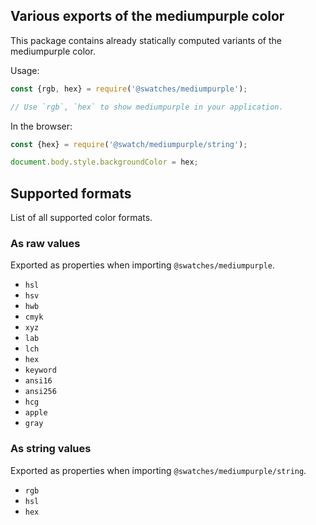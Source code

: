 ## Various exports of the mediumpurple color

This package contains already statically computed variants of the mediumpurple color.

Usage:
```js
const {rgb, hex} = require('@swatches/mediumpurple');

// Use `rgb`, `hex` to show mediumpurple in your application.
```

In the browser:
```js
const {hex} = require('@swatch/mediumpurple/string');

document.body.style.backgroundColor = hex;
```

## Supported formats


List of all supported color formats.

### As raw values

Exported as properties when importing `@swatches/mediumpurple`.

- `hsl`
- `hsv`
- `hwb`
- `cmyk`
- `xyz`
- `lab`
- `lch`
- `hex`
- `keyword`
- `ansi16`
- `ansi256`
- `hcg`
- `apple`
- `gray`

### As string values

Exported as properties when importing `@swatches/mediumpurple/string`.

- `rgb`
- `hsl`
- `hex`
